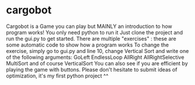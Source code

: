 # cargobot
Cargobot is a Game you can play but MAINLY an introduction to how program works! You only need python to run it Just clone the project and run the gui.py to get started. There are multiple "exercises" : these are some automatic code to show how a program works To change the exercise, simply go to gui.py and line 10, change Vertical Sort and write one of the following arguments:  GoLeft EndlessLoop AllRight AllRightSelective MultiSort and of course VerticalSort You can also see if you are efficient by playing the game with buttons.  Please don't hesitate to submit ideas of optimization, it's my first python project ^^
